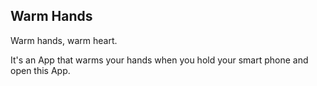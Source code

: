 Warm Hands
---
Warm hands, warm heart.

It's an App that warms your hands when you hold your smart phone and open this App.